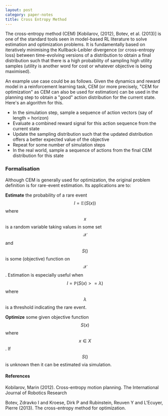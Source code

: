 ```yaml
---
layout: post
category: paper-notes
title: Cross Entropy Method
---
```


The cross-entropy method (CEM) [Kobilarov, (2012), Botev, et al. (2013)] is one of the standard tools seen in model-based RL literature to solve estimation and optimization problems. It is fundamentally based on iteratively minimising the Kullback-Leibler divergence (or cross-entropy loss) between time-evolving versions of a distribution to obtain a final distribution such that there is a high probability of sampling high utility samples (utility is another word for cost or whatever objective is being maximised). 


An example use case could be as follows. Given the dynamics and reward model in a reinforcement learning task, CEM (or more precisely, "CEM for optimization" as CEM can also be used for estimation) can be used in the planning step to obtain a "good" action distribution for the current state. Here's an algorithm for this.

- In the simulation step, sample a sequence of action vectors (say of length = horizon)
- Evaluate a combined reward signal for this action sequence from the current state
- Update the sampling distribution such that the updated distribution offers a better expected value of the objective
- Repeat for some number of simulation steps
- In the real world, sample a sequence of actions from the final CEM distribution for this state

### Formalisation

Although CEM is generally used for optimization, the original problem definition is for rare-event estimation. Its applications are to:

**Estimate** the probability of a rare event $$l = \mathbb{E}(S(x))$$ where $$x$$ is a random variable taking values in some set $$\mathcal {X}$$ and $$S()$$ is some (objective) function on $$\mathcal{X}$$. Estimation is especially useful when $$l = \mathbb{P}(S(x) >= \lambda )$$ where $$\lambda$$ is a threshold indicating the rare event.

**Optimize** some given objective function $$S(x)$$ where $$x \in X$$. If $$S()$$ is unknown then it can be estimated via simulation.

#### References

Kobilarov, Marin (2012). Cross-entropy motion planning. The International Journal of Robotics Research

Botev, Zdravko I and Kroese, Dirk P and Rubinstein, Reuven Y and L’Ecuyer, Pierre (2013). The cross-entropy method for optimization. 